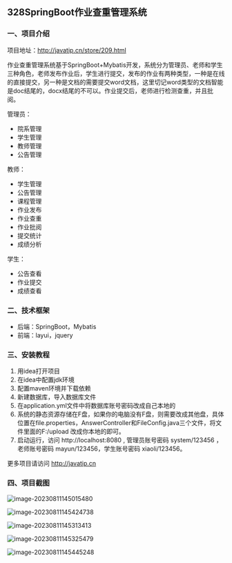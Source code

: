 ## 328SpringBoot作业查重管理系统

### 一、项目介绍

项目地址：http://javatip.cn/store/209.html

作业查重管理系统基于SpringBoot+Mybatis开发，系统分为管理员、老师和学生三种角色，老师发布作业后，学生进行提交，发布的作业有两种类型，一种是在线的直接提交，另一种是文档的需要提交word文档，这里切记word类型的文档智能是doc结尾的，docx结尾的不可以。作业提交后，老师进行检测查重，并且批阅。

管理员：

- 院系管理
- 学生管理
- 教师管理
- 公告管理

教师：

- 学生管理
- 公告管理
- 课程管理
- 作业发布
- 作业查重
- 作业批阅
- 提交统计
- 成绩分析

学生：

- 公告查看
- 作业提交
- 成绩查看

### 二、技术框架

- 后端：SpringBoot，Mybatis
- 前端：layui，jquery

### 三、安装教程

1. 用idea打开项目
2. 在idea中配置jdk环境
3. 配置maven环境并下载依赖
4. 新建数据库，导入数据库文件
5. 在application.yml文件中将数据库账号密码改成自己本地的
6. 系统的静态资源存储在F盘，如果你的电脑没有F盘，则需要改成其他盘，具体位置在file.properties，AnswerController和FileConfig.java三个文件，将文件里面的F:/upload 改成你本地的即可。
7. 启动运行，访问 http://localhost:8080  , 管理员账号密码 system/123456 ，老师账号密码 mayun/123456，学生账号密码 xiaoli/123456。

更多项目请访问 http://javatip.cn

### 四、项目截图

![image-20230811145015480](http://image.javatip.cn/bysj/20230811145015.png)

![image-20230811145424738](http://image.javatip.cn/bysj/20230811145424.png)

![image-20230811145313413](http://image.javatip.cn/bysj/20230811145313.png)

![image-20230811145325479](http://image.javatip.cn/bysj/20230811145325.png)

![image-20230811145445248](http://image.javatip.cn/bysj/20230811145445.png)
